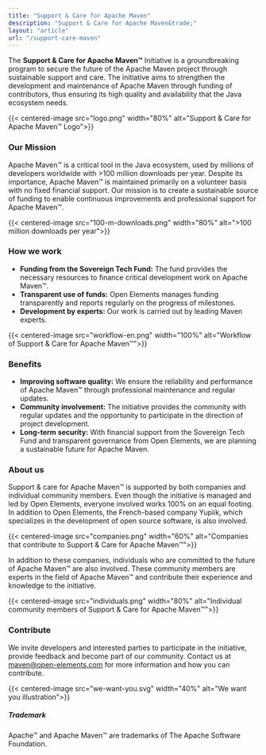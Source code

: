 ```yaml
---
title: "Support & Care for Apache Maven"
description: "Support & Care for Apache Maven&trade;"
layout: "article"
url: "/support-care-maven"
---
```

The **Support & Care for Apache Maven&trade;** Initiative is a groundbreaking program to secure the future of the Apache Maven project through sustainable support and care.
The initiative aims to strengthen the development and maintenance of Apache Maven through funding of contributors, thus ensuring its high quality and availability that the Java ecosystem needs.

{{< centered-image src="logo.png" width="80%" alt="Support & Care for Apache Maven&trade; Logo">}}

### Our Mission

Apache Maven&trade; is a critical tool in the Java ecosystem, used by millions of developers worldwide with >100 million downloads per year.
Despite its importance, Apache Maven&trade; is maintained primarily on a volunteer basis with no fixed financial support.
Our mission is to create a sustainable source of funding to enable continuous improvements and professional support for Apache Maven&trade;.

{{< centered-image src="100-m-downloads.png" width="80%" alt=">100 million downloads per year">}}

### How we work

- **Funding from the Sovereign Tech Fund:** The fund provides the necessary resources to finance critical development work on Apache Maven&trade;.
- **Transparent use of funds:** Open Elements manages funding transparently and reports regularly on the progress of milestones.
- **Development by experts:** Our work is carried out by leading Maven experts.

{{< centered-image src="workflow-en.png" width="100%" alt="Workflow of Support & Care for Apache Maven&trade;">}}

### Benefits

- **Improving software quality:** We ensure the reliability and performance of Apache Maven&trade; through professional maintenance and regular updates.
- **Community involvement:** The initiative provides the community with regular updates and the opportunity to participate in the direction of project development.
- **Long-term security:** With financial support from the Sovereign Tech Fund and transparent governance from Open Elements, we are planning a sustainable future for Apache Maven.

### About us

Support & care for Apache Maven&trade; is supported by both companies and individual community members.
Even though the initiative is managed and led by Open Elements, everyone involved works 100% on an equal footing.
In addition to Open Elements, the French-based company Yupiik, which specializes in the development of open source software, is also involved.

{{< centered-image src="companies.png" width="60%" alt="Companies that contribute to Support & Care for Apache Maven&trade;">}}

In addition to these companies, individuals who are committed to the future of Apache Maven&trade; are also involved.
These community members are experts in the field of Apache Maven&trade; and contribute their experience and knowledge to the initiative.

{{< centered-image src="individuals.png" width="80%" alt="Individual community members of Support & Care for Apache Maven&trade;">}}

### Contribute

We invite developers and interested parties to participate in the initiative, provide feedback and become part of our community.
Contact us at [maven@open-elements.com](mailto:maven@open-elements.com) for more information and how you can contribute.

{{< centered-image src="we-want-you.svg" width="40%" alt="We want you illustration">}}

##### Trademark

Apache&trade; and Apache Maven&trade; are trademarks of The Apache Software Foundation.
